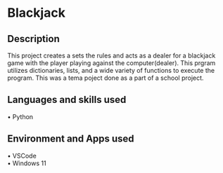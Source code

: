<h1> Blackjack </h1>
<h2> Description</h2>
 This project creates a sets the rules and acts as a dealer for a blackjack game with the player playing against the computer(dealer). This prgram utilizes dictionaries, lists, and a wide variety of functions to execute the program. This was a tema poject done as a part of a school project.
<h2> Languages and skills used </h2>
• Python
<h2> Environment and Apps used </h2>
• VSCode
<br>• Windows 11 </br>
